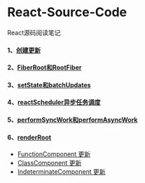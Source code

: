 # React-Source-Code
React源码阅读笔记

#### 1、[创建更新](https://github.com/lz-lee/React-Source-Code/issues/1)

#### 2、[FiberRoot和RootFiber](https://github.com/lz-lee/React-Source-Code/issues/2)

#### 3、[setState和batchUpdates](https://github.com/lz-lee/React-Source-Code/issues/3)

#### 4、[reactScheduler异步任务调度](https://github.com/lz-lee/React-Source-Code/issues/4)

#### 5、[performSyncWork和performAsyncWork](https://github.com/lz-lee/React-Source-Code/issues/5)

#### 6、[renderRoot](https://github.com/lz-lee/React-Source-Code/issues/6)
- [FunctionComponent 更新](https://github.com/lz-lee/React-Source-Code/issues/7)
- [ClassComponent 更新](https://github.com/lz-lee/React-Source-Code/issues/8)
- [IndeterminateComponent 更新](https://github.com/lz-lee/React-Source-Code/issues/9)
